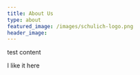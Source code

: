 ```yaml
---
title: About Us
type: about
featured_image: /images/schulich-logo.png
header_image: 
---
```

test content

I like it here
